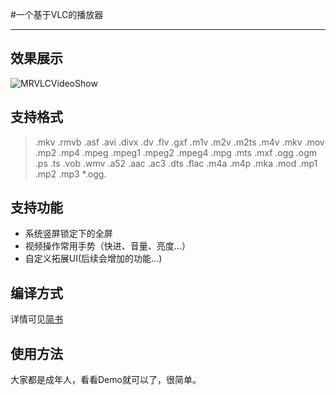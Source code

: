 
#一个基于VLC的播放器

---

## 效果展示

![MRVLCVideoShow](https://github.com/Maru-zhang/MRVLCPlayer/raw/master/MRVLCPlayerShow.gif)

## 支持格式

>.mkv .rmvb .asf .avi .divx .dv .flv .gxf .m1v .m2v .m2ts .m4v .mkv .mov .mp2 .mp4 .mpeg .mpeg1 .mpeg2 .mpeg4 .mpg .mts .mxf .ogg .ogm .ps .ts .vob .wmv .a52 .aac .ac3 .dts .flac .m4a .m4p .mka .mod .mp1 .mp2 .mp3 *.ogg.

## 支持功能

* 系统竖屏锁定下的全屏
* 视频操作常用手势（快进、音量、亮度...）
* 自定义拓展UI(后续会增加的功能...)

## 编译方式

详情可见[简书](http://www.jianshu.com/p/3618a9116660)

## 使用方法

大家都是成年人，看看Demo就可以了，很简单。

